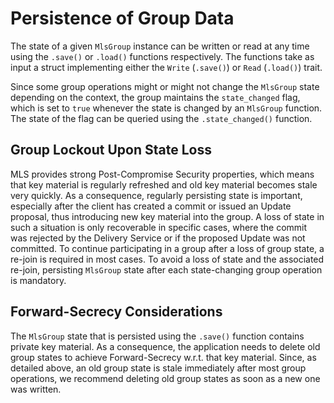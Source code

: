 # Persistence of Group Data

The state of a given `MlsGroup` instance can be written or read at any time using the `.save()` or `.load()` functions respectively. The functions take as input a struct implementing either the `Write` (`.save()`) or `Read` (`.load()`) trait.

Since some group operations might or might not change the `MlsGroup` state depending on the context, the group maintains the `state_changed` flag, which is set to `true` whenever the state is changed by an `MlsGroup` function. The state of the flag can be queried using the `.state_changed()` function.

## Group Lockout Upon State Loss

MLS provides strong Post-Compromise Security properties, which means that key material is regularly refreshed and old key material becomes stale very quickly. As a consequence, regularly persisting state is important, especially after the client has created a commit or issued an Update proposal, thus introducing new key material into the group. A loss of state in such a situation is only recoverable in specific cases, where the commit was rejected by the Delivery Service or if the proposed Update was not committed. To continue participating in a group after a loss of group state, a re-join is required in most cases. To avoid a loss of state and the associated re-join, persisting `MlsGroup` state after each state-changing group operation is mandatory.

## Forward-Secrecy Considerations

The `MlsGroup` state that is persisted using the `.save()` function contains private key material. As a consequence, the application needs to delete old group states to achieve Forward-Secrecy w.r.t. that key material. Since, as detailed above, an old group state is stale immediately after most group operations, we recommend deleting old group states as soon as a new one was written.